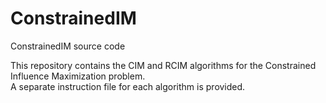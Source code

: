 # ConstrainedIM
ConstrainedIM source code

This repository contains the CIM and RCIM algorithms for the Constrained Influence Maximization problem.  
A separate instruction file for each algorithm is provided. 
